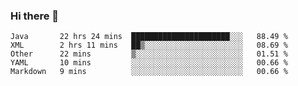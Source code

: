### Hi there 👋

<!--
**urzz/urzz** is a ✨ _special_ ✨ repository because its `README.md` (this file) appears on your GitHub profile.

Here are some ideas to get you started:

- 🔭 I’m currently working on ...
- 🌱 I’m currently learning ...
- 👯 I’m looking to collaborate on ...
- 🤔 I’m looking for help with ...
- 💬 Ask me about ...
- 📫 How to reach me: ...
- 😄 Pronouns: ...
- ⚡ Fun fact: ...
-->

<!--START_SECTION:waka-->
```text
Java       22 hrs 24 mins  ██████████████████████░░░   88.49 % 
XML        2 hrs 11 mins   ██▒░░░░░░░░░░░░░░░░░░░░░░   08.69 % 
Other      22 mins         ▒░░░░░░░░░░░░░░░░░░░░░░░░   01.51 % 
YAML       10 mins         ░░░░░░░░░░░░░░░░░░░░░░░░░   00.66 % 
Markdown   9 mins          ░░░░░░░░░░░░░░░░░░░░░░░░░   00.66 % 
```
<!--END_SECTION:waka-->
